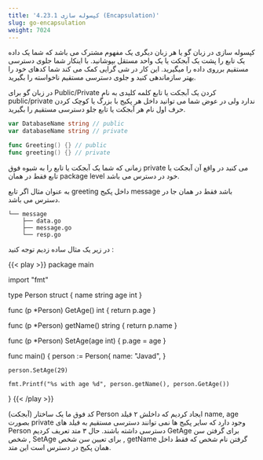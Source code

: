 ```yaml
---
title: '4.23.1 کپسوله سازی (Encapsulation)'
slug: go-encapsulation
weight: 7024
---
```


کپسوله سازی در زبان گو یا هر زبان دیگری یک مفهوم مشترک می باشد که شما یک داده یک تابع را پشت یک آبجکت یا یک واحد مستقل بپوشانید. با اینکار شما جلوی دسترسی مستقیم برروی داده را میگیرید. این کار در شی گرایی کمک می کند شما کدهای خود را بهتر سازماندهی کنید و جلوی دسترسی مستقیم ناخواسته را بگیرید.

در زبان گو برای Public/Private کردن یک آبجکت یا تابع کلمه کلیدی به نام public/private ندارد ولی در عوض شما می توانید داخل هر پکیج با بزرگ یا کوچک کردن حرف اول نام هر آبجکت یا تابع جلو دسترسی مستقیم را بگیرید.

```go
var DatabaseName string // public
var databaseName string // private

func Greeting() {} // public
func greeting() {} // private
```

زمانی که شما یک آبجکت یا تابع را به شیوه فوق private می کنید در واقع آن آبجکت یا تابع فقط در همان package level خود در دسترس می باشد.

به عنوان مثال اگر تابع greeting داخل پکیج message باشد فقط در همان جا در دسترس می باشد.

```shell
└── message
    ├── data.go
    ├── message.go
    └── resp.go
```


در زیر یک مثال ساده زدیم توجه کنید :

{{< play >}}
package main

import "fmt"

type Person struct {
	name string
	age  int
}

func (p *Person) GetAge() int {
	return p.age
}

func (p *Person) getName() string {
	return p.name
}

func (p *Person) SetAge(age int) {
	p.age = age
}

func main() {
	person := Person{
		name: "Javad",
	}

	person.SetAge(29)

	fmt.Printf("%s with age %d", person.getName(), person.GetAge())
}
{{< /play >}}

کد فوق ما یک ساختار (آبجکت) Person ایجاد کردیم که داخلش ۲ فیلد name, age بصورت private وجود دارد که سایر پکیج ها نمی توانند دسترسی مستقیم به فیلد های Person دسترسی داشته باشند. حال ۳ متد تعریف کردیم GetAge برای گرفتن سن شخص , SetAge  برای تعیین سن شخص , getName گرفتن نام شخص که فقط داخل همان پکیج در دسترس است این متد.

